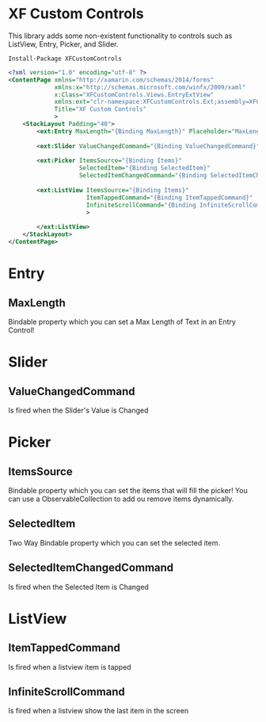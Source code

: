 # XF Custom Controls

This library adds some non-existent functionality to controls such as ListView, Entry, Picker, and Slider.

```
Install-Package XFCustomControls 
```

```xml
<?xml version="1.0" encoding="utf-8" ?>
<ContentPage xmlns="http://xamarin.com/schemas/2014/forms"
             xmlns:x="http://schemas.microsoft.com/winfx/2009/xaml"
             x:Class="XFCustomControls.Views.EntryExtView"
             xmlns:ext="clr-namespace:XFCustomControls.Ext;assembly=XFCustomControls.Ext"
             Title="XF Custom Controls"
             >
    <StackLayout Padding="40">
        <ext:Entry MaxLength="{Binding MaxLength}" Placeholder="MaxLength" Text="1234" />
        
        <ext:Slider ValueChangedCommand="{Binding ValueChangedCommand}" />
        
        <ext:Picker ItemsSource="{Binding Items}" 
                    SelectedItem="{Binding SelectedItem}"
                    SelectedItemChangedCommand="{Binding SelectedItemChangedCommand}" />
        
        <ext:ListView ItemsSource="{Binding Items}" 
                      ItemTappedCommand="{Binding ItemTappedCommand}"
                      InfiniteScrollCommand="{Binding InfiniteScrollCommand}"
                      >
            
        </ext:ListView>
    </StackLayout>    
</ContentPage>
```

# Entry
## MaxLength 
Bindable property which you can set a Max Length of Text in an Entry Control!

# Slider
## ValueChangedCommand 
Is fired when the Slider's Value is Changed

# Picker
## ItemsSource
Bindable property which you can set the items that will fill the picker!
You can use a ObservableCollection to add ou remove items dynamically.

## SelectedItem
Two Way Bindable property which you can set the selected item. 

## SelectedItemChangedCommand
Is fired when the Selected Item is Changed

# ListView
## ItemTappedCommand
Is fired when a listview item is tapped

## InfiniteScrollCommand
Is fired when a listview show the last item in the screen
